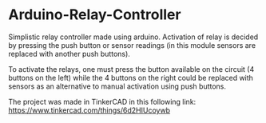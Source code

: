 # Arduino-Relay-Controller
Simplistic relay controller made using arduino. Activation of relay is decided by pressing the push button or sensor readings (in this module sensors are replaced with another push buttons).

To activate the relays, one must press the button available on the circuit (4 buttons on the left) while the 4 buttons on the right could be replaced with
sensors as an alternative to manual activation using push buttons.

The project was made in TinkerCAD in this following link:
https://www.tinkercad.com/things/6d2HIUcoywb
